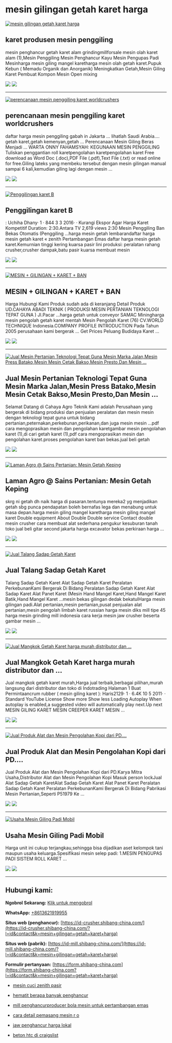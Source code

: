 # mesin gilingan getah karet harga

<a href="https://swt.shibang-china.com/?l=id&img&k=mesin+gilingan+getah+karet+harga" target="_blank">![mesin gilingan getah karet harga](http://static.shibang-china.com/all-800x300/1277.jpg)</a>

## karet produsen mesin penggiling
mesin penghancur getah karet alam grindingmillforsale mesin olah karet alam (1),Mesin Penggiling Mesin Penghancur Kayu Mesin Pengupas Padi Mesinharga mesin giling mangel karetharga mesin olah getah karet.Pupuk Kebun ( Memadu Organik dan Anorganik) Meningkatkan Getah,Mesin Giling Karet Pembuat Kompon Mesin Open mixing


<a href="https://whatsapp.shibangsoft.com/WhatsApp.php" target="_blank" title="WhatsApp">![](http://static.shibang-china.com/icon/whatsapp.png)</a> <a href="https://swt.shibang-china.com/?l=id&icon&k=mesin+gilingan+getah+karet+harga" target="_blank">![](http://static.shibang-china.com/icon/chat-id.png)</a>

---

<a href="https://swt.shibang-china.com/?l=id&img&k=mesin+gilingan+getah+karet+harga" target="_blank">![perencanaan mesin penggiling karet worldcrushers](http://static.shibang-china.com/all-800x300/1380.jpg)</a>

## perencanaan mesin penggiling karet worldcrushers
daftar harga mesin penggiling gabah in Jakarta … lihatlah Saudi Arabia.… getah karet,getah kemenyan,getah … Perencanaan Mesin Giling Beras Menjadi … WARTA ONNY FAHAMSYAH: KEGUNAAN MESIN PENGGILING Tuliskan penggantian roll karetpengolahan karetpengolahan karet Free download as Word Doc (.doc),PDF File (.pdf),Text File (.txt) or read online for free.Giling lateks yang membeku tersebut dengan mesin gilingan manual sampai 6 kali,kemudian giling lagi dengan mesin …


<a href="https://whatsapp.shibangsoft.com/WhatsApp.php" target="_blank" title="WhatsApp">![](http://static.shibang-china.com/icon/whatsapp.png)</a> <a href="https://swt.shibang-china.com/?l=id&icon&k=mesin+gilingan+getah+karet+harga" target="_blank">![](http://static.shibang-china.com/icon/chat-id.png)</a>

---

<a href="https://swt.shibang-china.com/?l=id&img&k=mesin+gilingan+getah+karet+harga" target="_blank">![Penggilingan karet B](http://static.shibang-china.com/all-800x300/786.jpg)</a>

## Penggilingan karet B
: Uchiha Dhany· 1 · 844 3 3 2016· · Kurangi Ekspor Agar Harga Karet Kompetitif Duration: 2:30.Antara TV 2,619 views 2:30 Mesin Penggiling Ban Bekas Otomatis (Penggiling …harga mesin getah lembarandaftar harga mesin getah karet « zenith Pertambangan Emas daftar harga mesin getah karet.Kemurnian tinggi kering kuarsa pasir lini produksi: peralatan rahang crusher,crusher dampak,batu pasir kuarsa membuat mesin


<a href="https://whatsapp.shibangsoft.com/WhatsApp.php" target="_blank" title="WhatsApp">![](http://static.shibang-china.com/icon/whatsapp.png)</a> <a href="https://swt.shibang-china.com/?l=id&icon&k=mesin+gilingan+getah+karet+harga" target="_blank">![](http://static.shibang-china.com/icon/chat-id.png)</a>

---

<a href="https://swt.shibang-china.com/?l=id&img&k=mesin+gilingan+getah+karet+harga" target="_blank">![MESIN + GILINGAN + KARET + BAN](http://static.shibang-china.com/all-800x300/56.jpg)</a>

## MESIN + GILINGAN + KARET + BAN
Harga Hubungi Kami Produk sudah ada di keranjang Detail Produk UD.CAHAYA ABADI TEKNIK ( PRODUKSI MESIN PERTANIAN TEKNOLOGI TEPAT GUNA ) Jl.Pacar …harga getah untuk conveyor SAMAC Miningharga mesin pengolah getah karet mentah Mesin Pengolah Karet (76) CV.WORLD TECHNIQUE Indonesia.COMPANY PROFILE INTRODUCTION Pada Tahun 2005 perusahaan kami bergerak … Get Prices Peluang Budidaya Karet …


<a href="https://whatsapp.shibangsoft.com/WhatsApp.php" target="_blank" title="WhatsApp">![](http://static.shibang-china.com/icon/whatsapp.png)</a> <a href="https://swt.shibang-china.com/?l=id&icon&k=mesin+gilingan+getah+karet+harga" target="_blank">![](http://static.shibang-china.com/icon/chat-id.png)</a>

---

<a href="https://swt.shibang-china.com/?l=id&img&k=mesin+gilingan+getah+karet+harga" target="_blank">![Jual Mesin Pertanian Teknologi Tepat Guna Mesin Marka Jalan,Mesin Press Batako,Mesin Mesin Cetak Bakso,Mesin Presto,Dan Mesin …](http://static.shibang-china.com/all-800x300/148.jpg)</a>

## Jual Mesin Pertanian Teknologi Tepat Guna Mesin Marka Jalan,Mesin Press Batako,Mesin Mesin Cetak Bakso,Mesin Presto,Dan Mesin …
Selamat Datang di Cahaya Agro Teknik Kami adalah Perusahaan yang bergerak di bidang produksi dan penjualan peralatan dan mesin mesin dengan teknologi tepat guna untuk bidang pertanian,peternakan,perkebunan,perikanan,dan juga mesin mesin …pdf cara mengoprasikan mesin dan pengolahan karetgambar mesin pengolahan karet (1),di cari getah karet (1),pdf cara mengoprasikan mesin dan pengolahan karet.proses pengolahan karet ban bekas.jual beli getah


<a href="https://whatsapp.shibangsoft.com/WhatsApp.php" target="_blank" title="WhatsApp">![](http://static.shibang-china.com/icon/whatsapp.png)</a> <a href="https://swt.shibang-china.com/?l=id&icon&k=mesin+gilingan+getah+karet+harga" target="_blank">![](http://static.shibang-china.com/icon/chat-id.png)</a>

---

<a href="https://swt.shibang-china.com/?l=id&img&k=mesin+gilingan+getah+karet+harga" target="_blank">![Laman Agro @ Sains Pertanian: Mesin Getah Keping](http://static.shibang-china.com/all-800x300/1033.jpg)</a>

## Laman Agro @ Sains Pertanian: Mesin Getah Keping
skrg ni getah dh naik harga di pasaran.tentunya mereka2 yg menjadikan getah sbg punca pendapatan boleh bernafas lega dan menabung untuk masa depan.harga mesin giling mangel karetharga mesin giling mangel karet Double equipment About Double Double service Contact double mesin crusher cara membuat alat sederhana pengukur kesuburan tanah toko jual beli gitar second jakarta harga excavator bekas perkiraan harga …


<a href="https://whatsapp.shibangsoft.com/WhatsApp.php" target="_blank" title="WhatsApp">![](http://static.shibang-china.com/icon/whatsapp.png)</a> <a href="https://swt.shibang-china.com/?l=id&icon&k=mesin+gilingan+getah+karet+harga" target="_blank">![](http://static.shibang-china.com/icon/chat-id.png)</a>

---

<a href="https://swt.shibang-china.com/?l=id&img&k=mesin+gilingan+getah+karet+harga" target="_blank">![Jual Talang Sadap Getah Karet](http://static.shibang-china.com/all-800x300/1349.jpg)</a>

## Jual Talang Sadap Getah Karet
Talang Sadap Getah Karet Alat Sadap Getah Karet Peralatan PerkebunanKami Bergerak Di Bidang Peralatan Sadap Getah Karet Alat Sadap Karet Alat Panet Karet (Mesin Hand Mangel Karet,Hand Mangel Karet Batik,Hand Mangel Karet …mesin bekas gilingan dedak bekatulHarga mesin gilingan padi.Alat pertanian,mesin pertanian,pusat penjualan alat pertanian,mesin pengolah limbah karet russian harga mesin diks mill tipe 45 harga mesin grinding mill indonesia cara kerja mesin jaw crusher beserta gambar mesin …


<a href="https://whatsapp.shibangsoft.com/WhatsApp.php" target="_blank" title="WhatsApp">![](http://static.shibang-china.com/icon/whatsapp.png)</a> <a href="https://swt.shibang-china.com/?l=id&icon&k=mesin+gilingan+getah+karet+harga" target="_blank">![](http://static.shibang-china.com/icon/chat-id.png)</a>

---

<a href="https://swt.shibang-china.com/?l=id&img&k=mesin+gilingan+getah+karet+harga" target="_blank">![Jual Mangkok Getah Karet harga murah distributor dan …](http://static.shibang-china.com/all-800x300/535.jpg)</a>

## Jual Mangkok Getah Karet harga murah distributor dan …
Jual mangkok getah karet murah,Harga jual terbaik,berbagai pilihan,murah langsung dari distributor dan toko di Indotrading Halaman 1 Buat Permintaancrum rubber ( mesin giling karet ): Haris2129· 1 · 6.4K 10 5 2011· · Standard YouTube License Show more Show less Loading Autoplay When autoplay is enabled,a suggested video will automatically play next.Up next MESIN GILING KARET MESIN CREEPER KARET MESIN …


<a href="https://whatsapp.shibangsoft.com/WhatsApp.php" target="_blank" title="WhatsApp">![](http://static.shibang-china.com/icon/whatsapp.png)</a> <a href="https://swt.shibang-china.com/?l=id&icon&k=mesin+gilingan+getah+karet+harga" target="_blank">![](http://static.shibang-china.com/icon/chat-id.png)</a>

---

<a href="https://swt.shibang-china.com/?l=id&img&k=mesin+gilingan+getah+karet+harga" target="_blank">![Jual Produk Alat dan Mesin Pengolahan Kopi dari PD.…](http://static.shibang-china.com/all-800x300/515.jpg)</a>

## Jual Produk Alat dan Mesin Pengolahan Kopi dari PD.…
Jual Produk Alat dan Mesin Pengolahan Kopi dari PD.Karya Mitra Usaha,Distributor Alat dan Mesin Pengolahan Kopi Masuk person lockJual Alat Sadap Getah KaretAlat Sadap Getah Karet Alat Panet Karet Peralatan Sadap Getah Karet Peralatan PerkebunanKami Bergerak Di Bidang Pabrikasi Mesin Pertanian,Seperti P51979 Ke …


<a href="https://whatsapp.shibangsoft.com/WhatsApp.php" target="_blank" title="WhatsApp">![](http://static.shibang-china.com/icon/whatsapp.png)</a> <a href="https://swt.shibang-china.com/?l=id&icon&k=mesin+gilingan+getah+karet+harga" target="_blank">![](http://static.shibang-china.com/icon/chat-id.png)</a>

---

<a href="https://swt.shibang-china.com/?l=id&img&k=mesin+gilingan+getah+karet+harga" target="_blank">![Usaha Mesin Giling Padi Mobil](http://static.shibang-china.com/all-800x300/1497.jpg)</a>

## Usaha Mesin Giling Padi Mobil
Harga unit ini cukup terjangkau,sehingga bisa dijadikan aset kelompok tani maupun usaha keluarga.Spesifikasi mesin selep padi: 1.MESIN PENGUPAS PADI SISTEM ROLL KARET …

<a href="https://whatsapp.shibangsoft.com/WhatsApp.php" target="_blank" title="WhatsApp">![](http://static.shibang-china.com/icon/whatsapp.png)</a> <a href="https://swt.shibang-china.com/?l=id&icon&k=mesin+gilingan+getah+karet+harga" target="_blank">![](http://static.shibang-china.com/icon/chat-id.png)</a>

---
## Hubungi kami:

**Ngobrol Sekarang:** [Klik untuk mengobrol](https://swt.shibang-china.com?l=id&contact&k=mesin+gilingan+getah+karet+harga)

**WhatsApp:**  [+8613621919955](https://whatsapp.shibangsoft.com/WhatsApp.php)

**Situs web (penghancur):** [https://id-crusher.shibang-china.com/](https://id-crusher.shibang-china.com/?l=id&contact&k=mesin+gilingan+getah+karet+harga)

**Situs web (pabrik):** [https://id-mill.shibang-china.com/](https://id-mill.shibang-china.com/?l=id&contact&k=mesin+gilingan+getah+karet+harga)

**Formulir pertanyaan:** [https://form.shibang-china.com](https://form.shibang-china.com?l=id&contact&k=mesin+gilingan+getah+karet+harga)

* [mesin cuci zenith pasir](../29/mesin%20cuci%20zenith%20pasir.md)

* [hematit berapa banyak penghancur](../23/hematit%20berapa%20banyak%20penghancur.md)

* [mill penghancurproducer bola mesin untuk pertambangan emas](../30/mill%20penghancurproducer%20bola%20mesin%20untuk%20pertambangan%20emas.md)

* [cara detail pemasang mesin r o](../22/cara%20detail%20pemasang%20mesin%20r%20o.md)

* [jaw penghancur harga lokal](../26/jaw%20penghancur%20harga%20lokal.md)

* [beton htc di craigslist](../24/beton%20htc%20di%20craigslist.md)